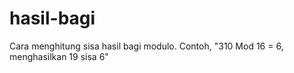 # hasil-bagi
Cara menghitung sisa hasil bagi modulo. Contoh, "310 Mod 16 = 6, menghasilkan 19 sisa 6"
